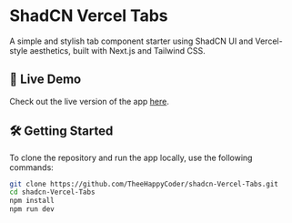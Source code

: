 # ShadCN Vercel Tabs

A simple and stylish tab component starter using ShadCN UI and Vercel-style aesthetics, built with Next.js and Tailwind CSS.

## 🚀 Live Demo

Check out the live version of the app [here](https://my-app-smoky-seven-43.vercel.app/).

## 🛠️ Getting Started

To clone the repository and run the app locally, use the following commands:

```bash
git clone https://github.com/TheeHappyCoder/shadcn-Vercel-Tabs.git
cd shadcn-Vercel-Tabs
npm install
npm run dev
